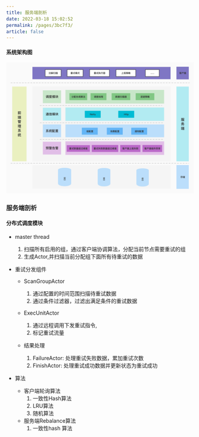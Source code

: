 ```yaml
---
title: 服务端剖析
date: 2022-03-18 15:02:52
permalink: /pages/3bc7f3/
article: false
---
```

#### 系统架构图

![系统架构图-v1.0.jpg](../../.vuepress/public/img/system_architecture_v1.0.jpg)

### 服务端剖析
#### 分布式调度模块

- master thread
    1. 扫描所有启用的组，通过客户端协调算法，分配当前节点需要重试的组
    2. 生成Actor,并扫描当前分配组下面所有待重试的数据

- 重试分发组件
    - ScanGroupActor
        1. 通过配置的时间范围扫描待重试数据
        2. 通过条件过滤器，过滤出满足条件的重试数据

    - ExecUnitActor
        1. 通过远程调用下发重试指令,
        2. 标记重试流量

    - 结果处理
        1. FailureActor: 处理重试失败数据，累加重试次数
        2. FinishActor: 处理重试成功数据并更新状态为重试成功

- 算法
    - 客户端轮询算法
        1. 一致性Hash算法
        2. LRU算法
        3. 随机算法
    - 服务端Rebalance算法
        1. 一致性hash 算法
  

  
  
  
  







